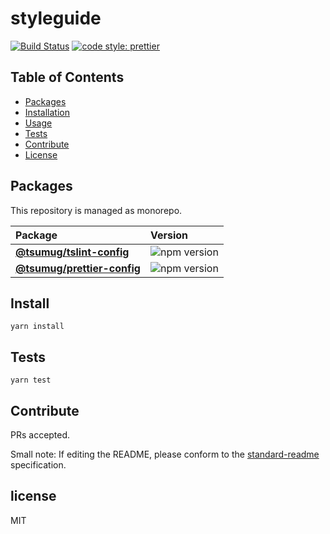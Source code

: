 # styleguide

[![Build Status](https://travis-ci.com/TMG-SK/styleguide.svg?branch=master)](https://travis-ci.com/TMG-SK/styleguide)
[![code style: prettier](https://img.shields.io/badge/code_style-prettier-ff69b4.svg?style=flat-square)](https://github.com/prettier/prettier)

## Table of Contents

* [Packages](#packages)
* [Installation](#install)
* [Usage](#usage)
* [Tests](#tests)
* [Contribute](#contribute)
* [License](#license)

## Packages

This repository is managed as monorepo.

| Package                                                  | Version                                                                  |
| :------------------------------------------------------- | :----------------------------------------------------------------------- |
| **[@tsumug/tslint-config](/packages/tslint-config)**     | ![npm version](https://badge.fury.io/js/%40tsumug%2Ftslint-config.svg)   |
| **[@tsumug/prettier-config](/packages/prettier-config)** | ![npm version](https://badge.fury.io/js/%40tsumug%2Fprettier-config.svg) |

## Install

    yarn install

## Tests

    yarn test

## Contribute

PRs accepted.

Small note: If editing the README, please conform to the [standard-readme](https://github.com/RichardLitt/standard-readme) specification.

## license

MIT
